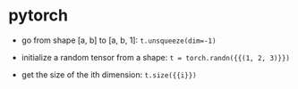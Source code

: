 # pytorch

- go from shape [a, b] to [a, b, 1]:
`t.unsqueeze(dim=-1)`

- initialize a random tensor from a shape:
`t = torch.randn({{(1, 2, 3)}})`

- get the size of the ith dimension:
`t.size({{i}})`

